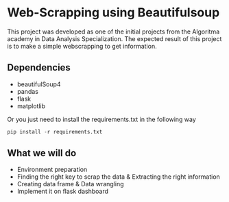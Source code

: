# Web-Scrapping using Beautifulsoup

This project was developed as one of the initial projects from the Algoritma academy in Data Analysis Specialization. The expected result of this project is to make a simple webscrapping to get information.

## Dependencies

- beautifulSoup4
- pandas
- flask
- matplotlib

Or you just need to install the requirements.txt in the following way

```python
pip install -r requirements.txt
```

## What we will do

- Environment preparation
- Finding the right key to scrap the data  & Extracting the right information
- Creating data frame & Data wrangling
- Implement it on flask dashboard
